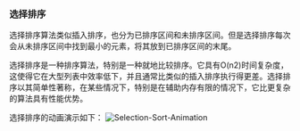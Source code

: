 ### 选择排序

选择排序算法类似插入排序，也分为已排序区间和未排序区间。但是选择排序每次会从未排序区间中找到最小的元素，将其放到已排序区间的末尾。

选择排序是一种排序算法，特别是一种就地比较排序。它具有O(n2)时间复杂度，这使得它在大型列表中效率低下，并且通常比类似的插入排序执行得更差。选择排序以其简单性著称，在某些情况下，特别是在辅助内存有限的情况下，它比更复杂的算法具有性能优势。

选择排序的动画演示如下：
![Selection-Sort-Animation](https://user-images.githubusercontent.com/6022948/58534174-176a0f80-821d-11e9-8488-9a82d42ad152.gif)
